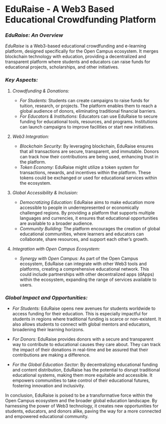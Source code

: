 # EduRaise - A Web3 Based Educational Crowdfunding Platform

### *EduRaise: An Overview*

*EduRaise* is a Web3-based educational crowdfunding and e-learning platform, designed specifically for the Open Campus ecosystem. It merges blockchain technology with education, providing a decentralized and transparent platform where students and educators can raise funds for educational projects, scholarships, and other initiatives.

### *Key Aspects:*

1. *Crowdfunding & Donations:*
   - *For Students:* Students can create campaigns to raise funds for tuition, research, or projects. The platform enables them to reach a global audience of donors, eliminating traditional financial barriers.
   - *For Educators & Institutions:* Educators can use EduRaise to secure funding for educational tools, resources, and programs. Institutions can launch campaigns to improve facilities or start new initiatives.

2. *Web3 Integration:*
   - *Blockchain Security:* By leveraging blockchain, EduRaise ensures that all transactions are secure, transparent, and immutable. Donors can track how their contributions are being used, enhancing trust in the platform.
   - *Token Economy:* EduRaise might utilize a token system for transactions, rewards, and incentives within the platform. These tokens could be exchanged or used for educational services within the ecosystem.

3. *Global Accessibility & Inclusion:*
   - *Democratizing Education:* EduRaise aims to make education more accessible to people in underrepresented or economically challenged regions. By providing a platform that supports multiple languages and currencies, it ensures that educational opportunities are available to a broader audience.
   - *Community Building:* The platform encourages the creation of global educational communities, where learners and educators can collaborate, share resources, and support each other’s growth.

4. *Integration with Open Campus Ecosystem:*
   - *Synergy with Open Campus:* As part of the Open Campus ecosystem, EduRaise can integrate with other Web3 tools and platforms, creating a comprehensive educational network. This could include partnerships with other decentralized apps (dApps) within the ecosystem, expanding the range of services available to users.

### *Global Impact and Opportunities:*

- *For Students:* EduRaise opens new avenues for students worldwide to access funding for their education. This is especially impactful for students in regions where traditional funding is scarce or non-existent. It also allows students to connect with global mentors and educators, broadening their learning horizons.

- *For Donors:* EduRaise provides donors with a secure and transparent way to contribute to educational causes they care about. They can track the impact of their donations in real-time and be assured that their contributions are making a difference.

- *For the Global Education Sector:* By decentralizing educational funding and content distribution, EduRaise has the potential to disrupt traditional educational systems, making them more equitable and accessible. It empowers communities to take control of their educational futures, fostering innovation and inclusivity.

In conclusion, EduRaise is poised to be a transformative force within the Open Campus ecosystem and the broader global education landscape. By harnessing the power of Web3 technology, it creates new opportunities for students, educators, and donors alike, paving the way for a more connected and empowered educational community.
